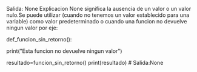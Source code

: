 Salida: None
Explicacion
None significa la ausencia de un valor o un valor nulo.Se puede utilizar 
(cuando no tenemos un valor establecido para una variable) como valor predeterminado
o cuando una funcion no devuelve ningun valor por eje:

def_funcion_sin_retorno():

 print("Esta funcion no devuelve ningun valor")

resultado=funcion_sin_retorno()
print(resultado)  # Salida:None
